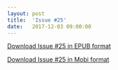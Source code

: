 ```yaml
---
layout: post
title:  'Issue #25'
date:   2017-12-03 09:00:00
---
```


[Download Issue #25 in EPUB format](https://critic-zebra-68386.netlify.com//issues/2017-12-03-issue-25.epub)

[Download Issue #25 in Mobi format](https://critic-zebra-68386.netlify.com//issues/2017-12-03-issue-25.mobi)
